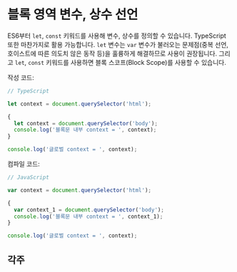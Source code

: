 # 블록 영역 변수, 상수 선언

ES6부터 `let`, `const` 키워드를 사용해 변수, 상수를 정의할 수 있습니다. TypeScript 또한 마찬가지로 활용 가능합니다. `let` 변수는 `var` 변수가 불러오는 문제점\(중복 선언, 호이스트에 따른 의도치 않은 동작 등\)을 훌륭하게 해결하므로 사용이 권장됩니다. 그리고 `let`, `const` 키워드를 사용하면 블록 스코프\(Block Scope\)를 사용할 수 있습니다.

작성 코드:

```typescript
// TypeScript

let context = document.querySelector('html');

{
  let context = document.querySelector('body');
  console.log('블록문 내부 context = ', context);
}

console.log('글로벌 context = ', context);
```

컴파일 코드:

```javascript
// JavaScript

var context = document.querySelector('html');

{
  var context_1 = document.querySelector('body');
  console.log('블록문 내부 context = ', context_1);
}

console.log('글로벌 context = ', context);
```

## 각주

